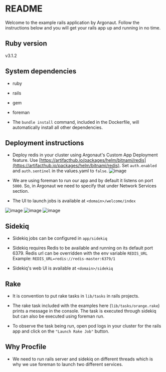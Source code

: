 # README

Welcome to the example rails application by Argonaut. Follow the instructions below and you will get your rails app up and running in no time.

## Ruby version

v3.1.2

## System dependencies

- ruby
- rails
- gem
- foreman

- The `bundle install` command, included in the Dockerfile, will automatically install all other dependencies.

## Deployment instructions

- Deploy redis in your cluster using Argonaut's Custom App Deployment feature. Use [https://artifacthub.io/packages/helm/bitnami/redis](https://artifacthub.io/packages/helm/bitnami/redis). Set `auth.enabled` and `auth.sentinel` in the values.yaml to `false`.
![image](https://user-images.githubusercontent.com/9110203/193815264-bef2218c-4929-441d-911b-4e3fa5854738.png)

- We are using foreman to run our app and by default it listens on port `5000`. So, in Argonaut we need to specify that under Network Services section.

- The UI to launch jobs is available at `<domain>/welcome/index`

![image](https://user-images.githubusercontent.com/9110203/193814855-f1e3422e-53ee-48c9-960c-8078455f03d4.png)
![image](https://user-images.githubusercontent.com/9110203/193814875-13613315-3030-4077-8993-af3007545517.png)
![image](https://user-images.githubusercontent.com/9110203/193814862-cef2feb9-bc30-4867-b1cd-c813b3b3f08f.png)


## Sidekiq

- Sidekiq jobs can be configured in `app/sidekiq`

- Sidekiq requires Redis to be available and running on its default port 6379. Redis url can be overridden with the env variable `REDIS_URL`
  Example: `REDIS_URL=redis://redis-master:6379/1`

- Sidekiq's web UI is available at `<domain>/sidekiq`

## Rake

- It is convention to put rake tasks in `lib/tasks` in rails projects.

- The rake task included with the examples here (`lib/tasks/orange.rake`) prints a message in the console. The task is executed through sidekiq but can also be executed using foreman run.

- To observe the task being run, open pod logs in your cluster for the rails app and click on the `"Launch Rake Job"` button.

## Why Procfile

- We need to run rails server and sidekiq on different threads which is why we use foreman to launch two different services.
